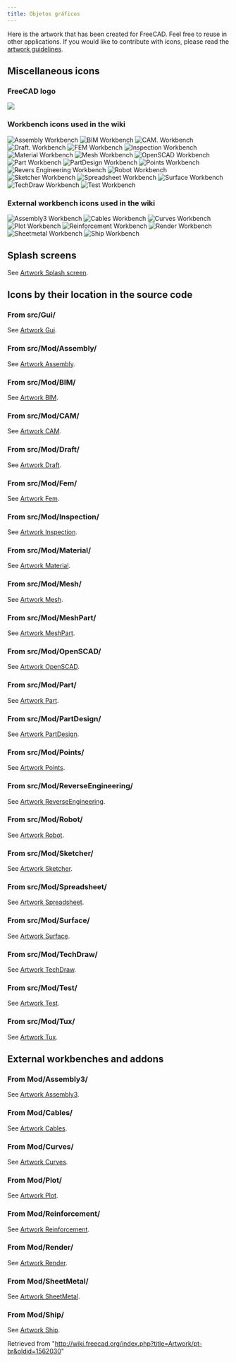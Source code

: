 ```yaml
---
title: Objetos gráficos
---
```

Here is the artwork that has been created for FreeCAD. Feel free to reuse in other applications. If you would like to contribute with icons, please read the [artwork guidelines](/Artwork_Guidelines "Artwork Guidelines").

## Miscellaneous icons

### FreeCAD logo

![](/images/Freecad.svg)

### Workbench icons used in the wiki

![Assembly Workbench](/images/Workbench_Assembly.svg)
![BIM Workbench](/images/Workbench_BIM.svg)
![CAM. Workbench](/images/Workbench_CAM.svg)
![Draft. Workbench](/images/Workbench_Draft.svg)
![FEM Workbench](/images/Workbench_FEM.svg)
![Inspection Workbench](/images/Workbench_Inspection.svg)
![Material Workbench](/images/Workbench_Material.svg)
![Mesh Workbench](/images/Workbench_Mesh.svg)
![OpenSCAD Workbench](/images/Workbench_OpenSCAD.svg)
![Part Workbench](/images/Workbench_Part.svg)
![PartDesign Workbench](/images/Workbench_PartDesign.svg)
![Points Workbench](/images/Workbench_Points.svg)
![Revers Engineering Workbench](/images/Workbench_Reverse_Engineering.svg)
![Robot Workbench](/images/Workbench_Robot.svg)
![Sketcher Workbench](/images/Workbench_Sketcher.svg)
![Spreadsheet Workbench](/images/Workbench_Spreadsheet.svg)
![Surface Workbench](/images/Workbench_Surface.svg)
![TechDraw Workbench](/images/Workbench_TechDraw.svg)
![Test Workbench](/images/Workbench_Test.svg)

### External workbench icons used in the wiki

![Assembly3 Workbench](/images/Assembly3_workbench_icon.svg)
![Cables Workbench](/images/Cables_workbench_icon.svg)
![Curves Workbench](/images/Curves_workbench_icon.svg)
![Plot Workbench](/images/Workbench_Plot.svg)
![Reinforcement Workbench](/images/Reinforcement_Workbench.svg)
![Render Workbench](/images/Render_workbench_icon.svg)
![Sheetmetal Workbench](/images/Sheetmetal_workbench_icon.svg)
![Ship Workbench](/images/Workbench_Ship.svg)

## Splash screens

See [Artwork Splash screen](/Artwork_Splash_screen "Artwork Splash screen").

## Icons by their location in the source code

### From src/Gui/

See [Artwork Gui](/Artwork_Gui "Artwork Gui").

### From src/Mod/Assembly/

See [Artwork Assembly](/Artwork_Assembly "Artwork Assembly").

### From src/Mod/BIM/

See [Artwork BIM](/Artwork_BIM "Artwork BIM").

### From src/Mod/CAM/

See [Artwork CAM](/Artwork_CAM "Artwork CAM").

### From src/Mod/Draft/

See [Artwork Draft](/Artwork_Draft "Artwork Draft").

### From src/Mod/Fem/

See [Artwork Fem](/Artwork_Fem "Artwork Fem").

### From src/Mod/Inspection/

See [Artwork Inspection](/Artwork_Inspection "Artwork Inspection").

### From src/Mod/Material/

See [Artwork Material](/Artwork_Material "Artwork Material").

### From src/Mod/Mesh/

See [Artwork Mesh](/Artwork_Mesh "Artwork Mesh").

### From src/Mod/MeshPart/

See [Artwork MeshPart](/Artwork_MeshPart "Artwork MeshPart").

### From src/Mod/OpenSCAD/

See [Artwork OpenSCAD](/Artwork_OpenSCAD "Artwork OpenSCAD").

### From src/Mod/Part/

See [Artwork Part](/Artwork_Part "Artwork Part").

### From src/Mod/PartDesign/

See [Artwork PartDesign](/Artwork_PartDesign "Artwork PartDesign").

### From src/Mod/Points/

See [Artwork Points](/Artwork_Points "Artwork Points").

### From src/Mod/ReverseEngineering/

See [Artwork ReverseEngineering](/Artwork_ReverseEngineering "Artwork ReverseEngineering").

### From src/Mod/Robot/

See [Artwork Robot](/Artwork_Robot "Artwork Robot").

### From src/Mod/Sketcher/

See [Artwork Sketcher](/Artwork_Sketcher "Artwork Sketcher").

### From src/Mod/Spreadsheet/

See [Artwork Spreadsheet](/Artwork_Spreadsheet "Artwork Spreadsheet").

### From src/Mod/Surface/

See [Artwork Surface](/Artwork_Surface "Artwork Surface").

### From src/Mod/TechDraw/

See [Artwork TechDraw](/Artwork_TechDraw "Artwork TechDraw").

### From src/Mod/Test/

See [Artwork Test](/Artwork_Test "Artwork Test").

### From src/Mod/Tux/

See [Artwork Tux](/Artwork_Tux "Artwork Tux").

## External workbenches and addons

### From Mod/Assembly3/

See [Artwork Assembly3](/Artwork_Assembly3 "Artwork Assembly3").

### From Mod/Cables/

See [Artwork Cables](/Artwork_Cables "Artwork Cables").

### From Mod/Curves/

See [Artwork Curves](/Artwork_Curves "Artwork Curves").

### From Mod/Plot/

See [Artwork Plot](/Artwork_Plot "Artwork Plot").

### From Mod/Reinforcement/

See [Artwork Reinforcement](/Artwork_Reinforcement "Artwork Reinforcement").

### From Mod/Render/

See [Artwork Render](/Artwork_Render "Artwork Render").

### From Mod/SheetMetal/

See [Artwork SheetMetal](/Artwork_SheetMetal "Artwork SheetMetal").

### From Mod/Ship/

See [Artwork Ship](/Artwork_Ship "Artwork Ship").

Retrieved from "<http://wiki.freecad.org/index.php?title=Artwork/pt-br&oldid=1562030>"